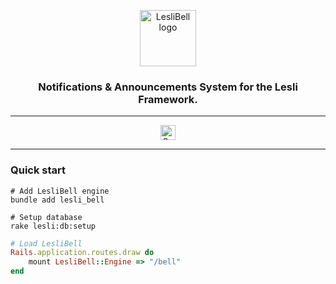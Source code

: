 <p align="center">
	<img width="90" alt="LesliBell logo" src="./app/assets/images/lesli_bell/bell-logo.svg" />
    <h3 align="center">Notifications & Announcements System for the Lesli Framework.</h3>
</p>

<hr/>
    <p align="center">
        <a target="blank" href="https://rubygems.org/gems/lesli_bell">
            <img src="https://badge.fury.io/rb/lesli_bell.svg" alt="Gem Version" height="24">
        </a>
    </p>
<hr/>

### Quick start

```shell
# Add LesliBell engine
bundle add lesli_bell
```

```shell
# Setup database
rake lesli:db:setup
```

```ruby
# Load LesliBell
Rails.application.routes.draw do
    mount LesliBell::Engine => "/bell"
end
```
